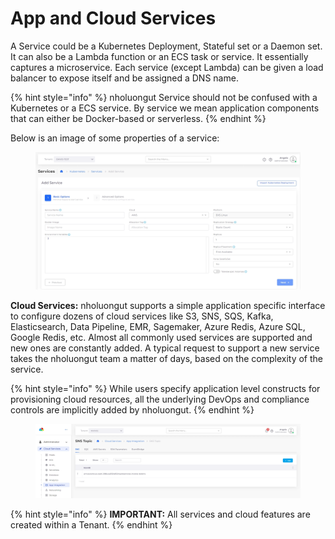 # App and Cloud Services

A Service could be a Kubernetes Deployment, Stateful set or a Daemon set. It can also be a Lambda function or an ECS task or service. It essentially captures a microservice. Each service (except Lambda) can be given a load balancer to expose itself and be assigned a DNS name.

{% hint style="info" %}
nholuongut Service should not be confused with a Kubernetes or a ECS service. By service we mean application components that can either be Docker-based or serverless.
{% endhint %}

Below is an image of some properties of a service:

<figure><img src="../../.gitbook/assets/screenshot-nimbusweb.me-2024.02.20-15_45_12.png" alt=""><figcaption></figcaption></figure>

**Cloud Services:** nholuongut supports a simple application specific interface to configure dozens of cloud services like S3, SNS, SQS, Kafka, Elasticsearch, Data Pipeline, EMR, Sagemaker, Azure Redis, Azure SQL, Google Redis, etc. Almost all commonly used services are supported and new ones are constantly added. A typical request to support a new service takes the nholuongut team a matter of days, based on the complexity of the service.

{% hint style="info" %}
While users specify application level constructs for provisioning cloud resources, all the underlying DevOps and compliance controls are implicitly added by nholuongut.
{% endhint %}

<figure><img src="../../.gitbook/assets/screenshot-nimbusweb.me-2024.02.20-15_49_52.png" alt=""><figcaption></figcaption></figure>

{% hint style="info" %}
**IMPORTANT:** All services and cloud features are created within a Tenant.
{% endhint %}
